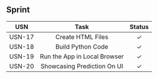 ## Sprint 

|  USN  | 						Task                       | Status  |
| :---: | :----------------------------------------------: |:-:|
| USN-17 | 	Create HTML Files                              | ✓ |
| USN-18 | 	Build Python Code                              | ✓ |
| USN-19 | 	Run the App in Local Browser                   | ✓ |
| USN-20 | 	Showcasing Prediction On UI                    | ✓ |
